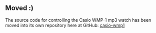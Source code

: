Moved :)
--------
The source code for controlling the Casio WMP-1 mp3 watch has been moved
into its own repository here at GitHub: <a
href="github.com:fatso83/casio-wmp1">casio-wmp1</a>
